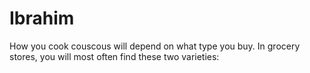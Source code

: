 # Ibrahim
How you cook couscous will depend on what type you buy. In grocery stores, you will most often find these two varieties:
